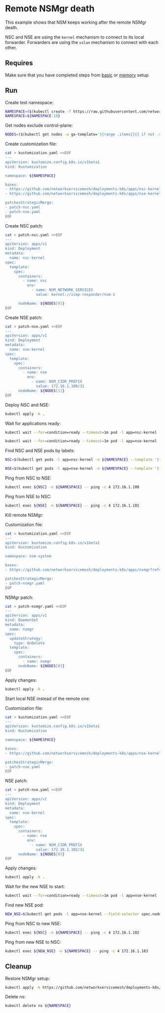 # Remote NSMgr death

This example shows that NSM keeps working after the remote NSMgr death.

NSC and NSE are using the `kernel` mechanism to connect to its local forwarder.
Forwarders are using the `vxlan` mechanism to connect with each other.

## Requires

Make sure that you have completed steps from [basic](../../basic) or [memory](../../memory) setup.

## Run

Create test namespace:
```bash
NAMESPACE=($(kubectl create -f https://raw.githubusercontent.com/networkservicemesh/deployments-k8s/b60f95af23327766a979549a2f0653342b440e73/examples/heal/namespace.yaml)[0])
NAMESPACE=${NAMESPACE:10}
```

Get nodes exclude control-plane:
```bash
NODES=($(kubectl get nodes -o go-template='{{range .items}}{{ if not .spec.taints  }}{{index .metadata.labels "kubernetes.io/hostname"}} {{end}}{{end}}'))
```

Create customization file:
```bash
cat > kustomization.yaml <<EOF
---
apiVersion: kustomize.config.k8s.io/v1beta1
kind: Kustomization

namespace: ${NAMESPACE}

bases:
- https://github.com/networkservicemesh/deployments-k8s/apps/nsc-kernel?ref=b60f95af23327766a979549a2f0653342b440e73
- https://github.com/networkservicemesh/deployments-k8s/apps/nse-kernel?ref=b60f95af23327766a979549a2f0653342b440e73

patchesStrategicMerge:
- patch-nsc.yaml
- patch-nse.yaml
EOF
```

Create NSC patch:
```bash
cat > patch-nsc.yaml <<EOF
---
apiVersion: apps/v1
kind: Deployment
metadata:
  name: nsc-kernel
spec:
  template:
    spec:
      containers:
        - name: nsc
          env:
            - name: NSM_NETWORK_SERVICES
              value: kernel://icmp-responder/nsm-1

      nodeName: ${NODES[0]}
EOF
```
Create NSE patch:
```bash
cat > patch-nse.yaml <<EOF
---
apiVersion: apps/v1
kind: Deployment
metadata:
  name: nse-kernel
spec:
  template:
    spec:
      containers:
        - name: nse
          env:
            - name: NSM_CIDR_PREFIX
              value: 172.16.1.100/31
      nodeName: ${NODES[1]}
EOF
```

Deploy NSC and NSE:
```bash
kubectl apply -k .
```

Wait for applications ready:
```bash
kubectl wait --for=condition=ready --timeout=1m pod -l app=nsc-kernel -n ${NAMESPACE}
```
```bash
kubectl wait --for=condition=ready --timeout=1m pod -l app=nse-kernel -n ${NAMESPACE}
```

Find NSC and NSE pods by labels:
```bash
NSC=$(kubectl get pods -l app=nsc-kernel -n ${NAMESPACE} --template '{{range .items}}{{.metadata.name}}{{"\n"}}{{end}}')
```
```bash
NSE=$(kubectl get pods -l app=nse-kernel -n ${NAMESPACE} --template '{{range .items}}{{.metadata.name}}{{"\n"}}{{end}}')
```

Ping from NSC to NSE:
```bash
kubectl exec ${NSC} -n ${NAMESPACE} -- ping -c 4 172.16.1.100
```

Ping from NSE to NSC:
```bash
kubectl exec ${NSE} -n ${NAMESPACE} -- ping -c 4 172.16.1.101
```

Kill remote NSMgr:

Customization file:
```bash
cat > kustomization.yaml <<EOF
---
apiVersion: kustomize.config.k8s.io/v1beta1
kind: Kustomization

namespace: nsm-system

bases:
- https://github.com/networkservicemesh/deployments-k8s/apps/nsmgr?ref=b60f95af23327766a979549a2f0653342b440e73

patchesStrategicMerge:
- patch-nsmgr.yaml
EOF
```

NSMgr patch:
```bash
cat > patch-nsmgr.yaml <<EOF
---
apiVersion: apps/v1
kind: DaemonSet
metadata:
  name: nsmgr
spec:
  updateStrategy:
    type: OnDelete
  template:
    spec:
      containers:
        - name: nsmgr
      nodeName: ${NODES[0]}
EOF
```

Apply changes:
```bash
kubectl apply -k .
```

Start local NSE instead of the remote one:

Customization file:
```bash
cat > kustomization.yaml <<EOF
---
apiVersion: kustomize.config.k8s.io/v1beta1
kind: Kustomization

namespace: ${NAMESPACE}

bases:
- https://github.com/networkservicemesh/deployments-k8s/apps/nse-kernel?ref=b60f95af23327766a979549a2f0653342b440e73

patchesStrategicMerge:
- patch-nse.yaml
EOF
```

NSE patch:
```bash
cat > patch-nse.yaml <<EOF
---
apiVersion: apps/v1
kind: Deployment
metadata:
  name: nse-kernel
spec:
  template:
    spec:
      containers:
        - name: nse
          env:
            - name: NSM_CIDR_PREFIX
              value: 172.16.1.102/31
      nodeName: ${NODES[0]}
EOF
```

Apply changes:
```bash
kubectl apply -k .
```

Wait for the new NSE to start:
```bash
kubectl wait --for=condition=ready --timeout=1m pod -l app=nse-kernel --field-selector spec.nodeName==${NODES[0]} -n ${NAMESPACE}
```

Find new NSE pod:
```bash
NEW_NSE=$(kubectl get pods -l app=nse-kernel --field-selector spec.nodeName==${NODES[0]} -n ${NAMESPACE} --template '{{range .items}}{{.metadata.name}}{{"\n"}}{{end}}')
```

Ping from NSC to new NSE:
```bash
kubectl exec ${NSC} -n ${NAMESPACE} -- ping -c 4 172.16.1.102
```

Ping from new NSE to NSC:
```bash
kubectl exec ${NEW_NSE} -n ${NAMESPACE} -- ping -c 4 172.16.1.103
```

## Cleanup

Restore NSMgr setup:
```bash
kubectl apply -k https://github.com/networkservicemesh/deployments-k8s/apps/nsmgr?ref=b60f95af23327766a979549a2f0653342b440e73 -n nsm-system
```

Delete ns:
```bash
kubectl delete ns ${NAMESPACE}
```
